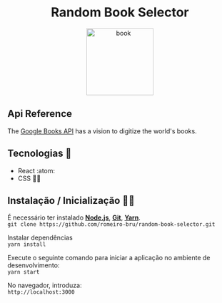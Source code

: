 <h1 align="center">Random Book Selector</h1>

<p  align="center">
  <img  src="https://media.giphy.com/media/3o7btW1Js39uJ23LAA/giphy.gif"  height="150" alt="book">
</p>

## Api Reference
The [Google Books API](https://developers.google.com/books/docs/overview) has a vision to digitize the world's books.

## Tecnologias :mag_right:
* React :atom:
* CSS :nail_care::sparkles:

## Instalação / Inicialização 👨‍🏭

É necessário ter instalado <strong>[Node.js](https://nodejs.org/en/download/)</strong>, 
                           <strong>[Git](https://git-scm.com/downloads)</strong>, 
                           <strong>[Yarn](https://yarnpkg.com/)</strong>.
<br>
```git clone https://github.com/romeiro-bru/random-book-selector.git```

Instalar dependências
<br>
```yarn install```

Execute o seguinte comando para iniciar a aplicação no ambiente de desenvolvimento:
<br>
```yarn start```
<br>

No navegador, introduza:
<br>
```http://localhost:3000```
